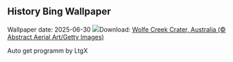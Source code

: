 ## History Bing Wallpaper
Wallpaper date: 2025-06-30
![](https://www.bing.com/th?id=OHR.WolfeCrater_EN-IN2493314424_UHD.jpg&w=1000)Download: [Wolfe Creek Crater, Australia (© Abstract Aerial Art/Getty Images)](https://www.bing.com/th?id=OHR.WolfeCrater_EN-IN2493314424_UHD.jpg)

Auto get programm by LtgX

